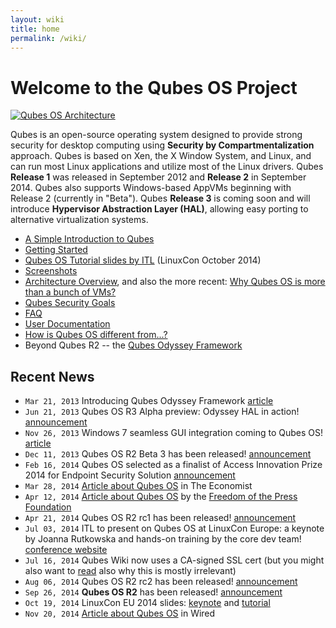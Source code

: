 ```yaml
---
layout: wiki
title: home
permalink: /wiki/
---
```


Welcome to the Qubes OS Project
===============================

[![Qubes OS Architecture](/attachment/wiki/QubesArchitecture/qubes-arch-diagram-1.png)](/wiki/QubesArchitecture)

Qubes is an open-source operating system designed to provide strong security for desktop computing using **Security by Compartmentalization** approach. Qubes is based on Xen, the X Window System, and Linux, and can run most Linux applications and utilize most of the Linux drivers. Qubes **Release 1** was released in September 2012 and **Release 2** in September 2014. Qubes also supports Windows-based AppVMs beginning with Release 2 (currently in "Beta"). Qubes **Release 3** is coming soon and will introduce **Hypervisor Abstraction Layer (HAL)**, allowing easy porting to alternative virtualization systems.

-   [A Simple Introduction to Qubes](/wiki/SimpleIntro)
-   [Getting Started](/wiki/GettingStarted)
-   [​Qubes OS Tutorial slides by ITL](http://www.invisiblethingslab.com/resources/2014/LinuxCon_2014_Qubes_Tutorial.pdf) (LinuxCon October 2014)
-   [Screenshots](/wiki/QubesScreenshots)
-   [Architecture Overview](/wiki/QubesArchitecture), and also the more recent: [​Why Qubes OS is more than a bunch of VMs?](http://www.invisiblethingslab.com/resources/2014/Software_compartmentalization_vs_physical_separation.pdf)
-   [Qubes Security Goals](/wiki/SecurityGoals)
-   [FAQ](/wiki/UserFaq)
-   [User Documentation](/wiki/UserDoc)
-   [​How is Qubes OS different from...?](http://theinvisiblethings.blogspot.com/2012/09/how-is-qubes-os-different-from.html)
-   Beyond Qubes R2 -- the [​Qubes Odyssey Framework](http://theinvisiblethings.blogspot.com/2013/03/introducing-qubes-odyssey-framework.html)

Recent News
-----------

-   `Mar 21, 2013` Introducing Qubes Odyssey Framework [​article](http://theinvisiblethings.blogspot.com/2013/03/introducing-qubes-odyssey-framework.html)
-   `Jun 21, 2013` Qubes OS R3 Alpha preview: Odyssey HAL in action! [​announcement](http://theinvisiblethings.blogspot.com/2013/06/qubes-os-r3-alpha-preview-odyssey-hal.html)
-   `Nov 26, 2013` Windows 7 seamless GUI integration coming to Qubes OS! [​article](http://theinvisiblethings.blogspot.com/2013/11/windows-7-seamless-gui-integration.html)
-   `Dec 11, 2013` Qubes OS R2 Beta 3 has been released! [​announcement](http://theinvisiblethings.blogspot.com/2013/12/qubes-r2-beta-3-has-been-released.html)
-   `Feb 16, 2014` Qubes OS selected as a finalist of Access Innovation Prize 2014 for Endpoint Security Solution [​announcement](https://www.accessnow.org/blog/2014/02/13/endpoint-security-prize-finalists-announced?utm_content=buffere803e&utm_medium=social&utm_source=twitter.com&utm_campaign=buffer)
-   `Mar 28, 2014` [​Article about Qubes OS](http://www.economist.com/blogs/babbage/2014/03/computer-security) in The Economist
-   `Apr 12, 2014` [​Article about Qubes OS](https://pressfreedomfoundation.org/blog/2014/04/operating-system-can-protect-you-even-if-you-get-hacked) by the [​Freedom of the Press Foundation](https://pressfreedomfoundation.org/about/board)
-   `Apr 21, 2014` Qubes OS R2 rc1 has been released! [​announcement](http://theinvisiblethings.blogspot.com/2014/04/qubes-os-r2-rc1-has-been-released.html)
-   `Jul 03, 2014` ITL to present on Qubes OS at LinuxCon Europe: a keynote by Joanna Rutkowska and hands-on training by the core dev team! [​conference website](http://events.linuxfoundation.org/events/linuxcon-europe)
-   `Jul 16, 2014` Qubes Wiki now uses a CA-signed SSL cert (but you might also want to [​read](https://groups.google.com/forum/#!topic/qubes-users/LsDpKnwN6w8) also why this is mostly irrelevant)
-   `Aug 06, 2014` Qubes OS R2 rc2 has been released! [​announcement](http://theinvisiblethings.blogspot.com/2014/08/qubes-os-r2-rc2-debian-template-ssled.html)
-   `Sep 26, 2014` **Qubes OS R2** has been released! [​announcement](http://theinvisiblethings.blogspot.com/2014/09/announcing-qubes-os-release-2.html)
-   `Oct 19, 2014` LinuxCon EU 2014 slides: [​keynote](http://www.invisiblethingslab.com/resources/2014/LinuxCon_2014_Qubes_Keynote.pdf) and [​tutorial](http://www.invisiblethingslab.com/resources/2014/LinuxCon_2014_Qubes_Tutorial.pdf)
-   `Nov 20, 2014` [​Article about Qubes OS](http://www.wired.com/2014/11/protection-from-hackers/) in Wired

